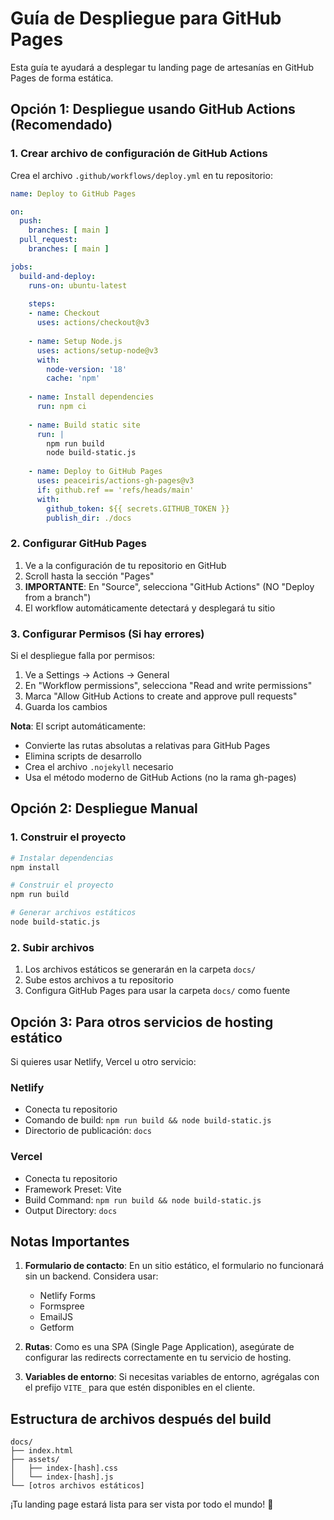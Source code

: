 # Guía de Despliegue para GitHub Pages

Esta guía te ayudará a desplegar tu landing page de artesanías en GitHub Pages de forma estática.

## Opción 1: Despliegue usando GitHub Actions (Recomendado)

### 1. Crear archivo de configuración de GitHub Actions

Crea el archivo `.github/workflows/deploy.yml` en tu repositorio:

```yaml
name: Deploy to GitHub Pages

on:
  push:
    branches: [ main ]
  pull_request:
    branches: [ main ]

jobs:
  build-and-deploy:
    runs-on: ubuntu-latest
    
    steps:
    - name: Checkout
      uses: actions/checkout@v3
      
    - name: Setup Node.js
      uses: actions/setup-node@v3
      with:
        node-version: '18'
        cache: 'npm'
        
    - name: Install dependencies
      run: npm ci
      
    - name: Build static site
      run: |
        npm run build
        node build-static.js
        
    - name: Deploy to GitHub Pages
      uses: peaceiris/actions-gh-pages@v3
      if: github.ref == 'refs/heads/main'
      with:
        github_token: ${{ secrets.GITHUB_TOKEN }}
        publish_dir: ./docs
```

### 2. Configurar GitHub Pages

1. Ve a la configuración de tu repositorio en GitHub
2. Scroll hasta la sección "Pages"
3. **IMPORTANTE**: En "Source", selecciona "GitHub Actions" (NO "Deploy from a branch")
4. El workflow automáticamente detectará y desplegará tu sitio

### 3. Configurar Permisos (Si hay errores)

Si el despliegue falla por permisos:

1. Ve a Settings → Actions → General
2. En "Workflow permissions", selecciona "Read and write permissions"
3. Marca "Allow GitHub Actions to create and approve pull requests"
4. Guarda los cambios

**Nota**: El script automáticamente:
- Convierte las rutas absolutas a relativas para GitHub Pages
- Elimina scripts de desarrollo
- Crea el archivo `.nojekyll` necesario
- Usa el método moderno de GitHub Actions (no la rama gh-pages)

## Opción 2: Despliegue Manual

### 1. Construir el proyecto

```bash
# Instalar dependencias
npm install

# Construir el proyecto
npm run build

# Generar archivos estáticos
node build-static.js
```

### 2. Subir archivos

1. Los archivos estáticos se generarán en la carpeta `docs/`
2. Sube estos archivos a tu repositorio
3. Configura GitHub Pages para usar la carpeta `docs/` como fuente

## Opción 3: Para otros servicios de hosting estático

Si quieres usar Netlify, Vercel u otro servicio:

### Netlify
- Conecta tu repositorio
- Comando de build: `npm run build && node build-static.js`
- Directorio de publicación: `docs`

### Vercel
- Conecta tu repositorio
- Framework Preset: Vite
- Build Command: `npm run build && node build-static.js`
- Output Directory: `docs`

## Notas Importantes

1. **Formulario de contacto**: En un sitio estático, el formulario no funcionará sin un backend. Considera usar:
   - Netlify Forms
   - Formspree
   - EmailJS
   - Getform

2. **Rutas**: Como es una SPA (Single Page Application), asegúrate de configurar las redirects correctamente en tu servicio de hosting.

3. **Variables de entorno**: Si necesitas variables de entorno, agrégalas con el prefijo `VITE_` para que estén disponibles en el cliente.

## Estructura de archivos después del build

```
docs/
├── index.html
├── assets/
│   ├── index-[hash].css
│   └── index-[hash].js
└── [otros archivos estáticos]
```

¡Tu landing page estará lista para ser vista por todo el mundo! 🚀